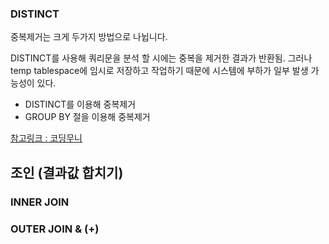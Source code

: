 
### DISTINCT

중복제거는 크게 두가지 방법으로 나뉩니다.

DISTINCT를 사용해 쿼리문을 분석 할 시에는 중복을 제거한 결과가 반환됨.
그러나 temp tablespace에 임시로 저장하고 작업하기 때문에 시스템에 부하가 일부 발생 가능성이 있다.

- DISTINCT를 이용해 중복제거	
- GROUP BY 절을 이용해 중복제거

[참고링크 : 코딩무니](https://devmoony.tistory.com/118)

## 조인 (결과값 합치기)


### INNER JOIN



### OUTER JOIN & (+)
